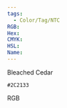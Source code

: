 ```yaml
---
tags:
  - Color/Tag/NTC
RGB:
Hex:
CMYK:
HSL:
Name:
---
```

Bleached Cedar
```palette
#2C2133
```
RGB
